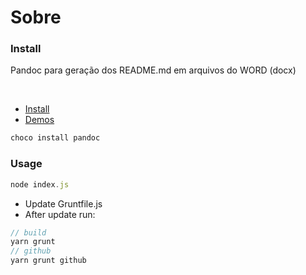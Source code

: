 # Sobre

### Install

Pandoc para geração dos README.md em arquivos do WORD (docx)

<br />

- [Install](https://github.com/jgm/pandoc/blob/master/INSTALL.md)
- [Demos](https://pandoc.org/demos.html)

```js
choco install pandoc
```

### Usage

```js
node index.js
```

- Update Gruntfile.js
- After update run:

```js
// build
yarn grunt
// github
yarn grunt github
```
